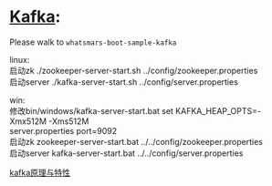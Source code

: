 # [Kafka](https://github.com/apache/kafka):

Please walk to `whatsmars-boot-sample-kafka`

linux:<br>
启动zk ./zookeeper-server-start.sh ../config/zookeeper.properties<br>
启动server ./kafka-server-start.sh ../config/server.properties<br>

win:<br>
修改bin/windows/kafka-server-start.bat set KAFKA_HEAP_OPTS=-Xmx512M -Xms512M<br>
server.properties port=9092<br>
启动zk zookeeper-server-start.bat ../../config/zookeeper.properties<br>
启动server kafka-server-start.bat ../../config/server.properties<br>

[kafka原理与特性](https://shift-alt-ctrl.iteye.com/blog/1930345)